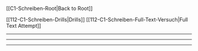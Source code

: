 [[C1-Schreiben-Root|Back to Root]]

[[112-C1-Schreiben-Drills|Drills]]
[[112-C1-Schreiben-Full-Text-Versuch|Full Text Attempt]]

----
---



---

